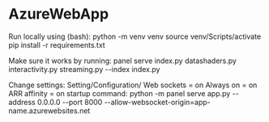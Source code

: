 # AzureWebApp
Run locally using (bash): 
python -m venv venv
source venv/Scripts/activate
pip install -r requirements.txt

Make sure it works by running:
panel serve index.py datashaders.py interactivity.py streaming.py --index index.py

Change settings: Setting/Configuration/ 
    Web sockets = on
    Always on = on
    ARR affinity = on
    startup command: python -m panel serve app.py --address 0.0.0.0 --port 8000 --allow-websocket-origin=app-name.azurewebsites.net